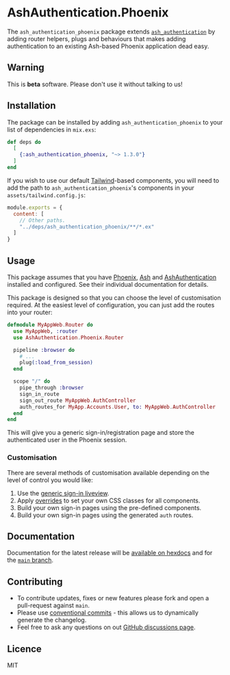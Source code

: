 # AshAuthentication.Phoenix

The `ash_authentication_phoenix` package extends
[`ash_authentication`](https://github.com/team-alembic/ash_authentication) by
adding router helpers, plugs and behaviours that makes adding authentication to
an existing Ash-based Phoenix application dead easy.

## Warning

This is **beta** software.  Please don't use it without talking to us!

## Installation

The package can be installed by adding `ash_authentication_phoenix` to your list
of dependencies in `mix.exs`:

```elixir
def deps do
  [
    {:ash_authentication_phoenix, "~> 1.3.0"}
  ]
end
```

If you wish to use our default [Tailwind](https://tailwindcss.com/)-based
components, you will need to add the path to `ash_authentication_phoenix`'s
components in your `assets/tailwind.config.js`:

```javascript
module.exports = {
  content: [
    // Other paths.
    "../deps/ash_authentication_phoenix/**/*.ex"
  ]
}
```

## Usage

This package assumes that you have [Phoenix](https://phoenixframework.org/),
[Ash](https://ash-hq.org/) and
[AshAuthentication](https://github.com/team-alembic/ash_authentication)
installed and configured.  See their individual documentation for details.

This package is designed so that you can choose the level of customisation
required.  At the easiest level of configuration, you can just add the routes
into your router:

```elixir
defmodule MyAppWeb.Router do
  use MyAppWeb, :router
  use AshAuthentication.Phoenix.Router

  pipeline :browser do
    # ...
    plug(:load_from_session)
  end

  scope "/" do
    pipe_through :browser
    sign_in_route
    sign_out_route MyAppWeb.AuthController
    auth_routes_for MyApp.Accounts.User, to: MyAppWeb.AuthController
  end
end
```

This will give you a generic sign-in/registration page and store the
authenticated user in the Phoenix session.

### Customisation

There are several methods of customisation available depending on the level of
control you would like:

  1. Use the [generic sign-in liveview](https://hexdocs.pm/ash_authentication_phoenix/AshAuthentication.Phoenix.SignInLive.html).
  2. Apply [overrides](https://hexdocs.pm/ash_authentication_phoenix/AshAuthentication.Phoenix.Overrides.html)
     to set your own CSS classes for all components.
  3. Build your own sign-in pages using the pre-defined components.
  4. Build your own sign-in pages using the generated `auth` routes.

## Documentation

Documentation for the latest release will be [available on
hexdocs](https://hexdocs.pm/ash_authentication_phoenix) and for the [`main`
branch](https://team-alembic.github.io/ash_authentication_phoenix).

## Contributing

  * To contribute updates, fixes or new features please fork and open a pull-request against `main`.
  * Please use [conventional commits](https://www.conventionalcommits.org/en/v1.0.0/) - this allows us to dynamically generate the changelog.
  * Feel free to ask any questions on out [GitHub discussions page](https://github.com/team-alembic/ash_authentication_phoenix/discussions).

## Licence

MIT
